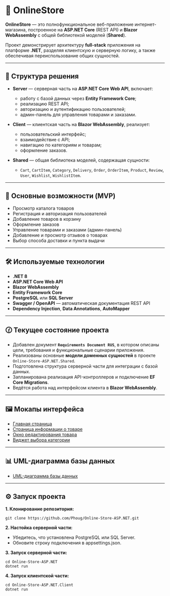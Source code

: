 ﻿# 🛒 OnlineStore

**OnlineStore** — это полнофункциональное веб-приложение интернет-магазина, построенное на **ASP.NET Core** (REST API) и **Blazor WebAssembly** с общей библиотекой моделей (**Shared**).  

Проект демонстрирует архитектуру **full-stack** приложения на платформе **.NET**, разделяя клиентскую и серверную логику, а также обеспечивая переиспользование общих сущностей.

---

## 📂 Структура решения

- **Server** — серверная часть на **ASP.NET Core Web API**, включает:
  - работу с базой данных через **Entity Framework Core**;
  - реализацию REST API;
  - авторизацию и аутентификацию пользователей;
  - админ-панель для управления товарами и заказами.
  
- **Client** — клиентская часть на **Blazor WebAssembly**, реализует:
  - пользовательский интерфейс;
  - взаимодействие с API;
  - навигацию по категориям и товарам;
  - оформление заказов.

- **Shared** — общая библиотека моделей, содержащая сущности:
  - `Cart`, `CartItem`, `Category`, `Delivery`, `Order`, `OrderItem`, `Product`, `Review`, `User`, `Wishlist`, `WishlistItem`.

---

## 🚀 Основные возможности (MVP)

- Просмотр каталога товаров  
- Регистрация и авторизация пользователей  
- Добавление товаров в корзину  
- Оформление заказов  
- Управление товарами и заказами (админ-панель)  
- Добавление и просмотр отзывов о товарах  
- Выбор способа доставки и пункта выдачи  

---

## 🛠️ Используемые технологии

- **.NET 8**
- **ASP.NET Core Web API**
- **Blazor WebAssembly**
- **Entity Framework Core**
- **PostgreSQL** или **SQL Server**
- **Swagger / OpenAPI** — автоматическая документация REST API
- **Dependency Injection**, **Data Annotations**, **AutoMapper**

---

## 🕜 Текущее состояние проекта

- Добавлен документ **`Requirements Document RUS`**, в котором описаны цели, требования и функциональные сценарии приложения.  
- Реализованы основные **модели доменных сущностей** в проекте `Online-Store-ASP.NET.Shared`.  
- Подготовлена структура серверной части для интеграции с базой данных.  
- Запланирована реализация API-контроллеров и подключение **EF Core Migrations**.  
- Ведётся работа над интерфейсом клиента в **Blazor WebAssembly**.  

---

## 🖼️ Мокапы интерфейса

- [Главная страница](visuals/mockups/mainPage.png)  
- [Страница информации о товаре](visuals/mockups/productInfo.png)  
- [Окно редактирования товара](visuals/mockups/editWindow.png)  
- [Виджет выбора категории](visuals/mockups/categoryWidget.png)  

---

## 📊 UML-диаграмма базы данных

- [UML-диаграмма базы данных](visuals/database/uml_db.png)

---

## ⚙️ Запуск проекта

**1. Клонирование репозитория:**
```
git clone https://github.com/Phoug/Online-Store-ASP.NET.git
```

**2. Настойка серверной части:**
- Убедитесь, что установлена PostgreSQL или SQL Server.
- Обновите строку подключения в appsettings.json.

**3. Запуск серверной части:**
```
cd Online-Store-ASP.NET
dotnet run
```

**4. Запуск клиентской части:**
```
cd Online-Store-ASP.NET.Client
dotnet run
```